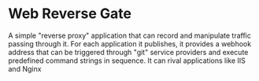 ﻿# Web Reverse Gate
A simple "reverse proxy" application that can record and manipulate traffic passing through it. For each application it publishes, it provides a webhook address that can be triggered through "git" service providers and execute predefined command strings in sequence. It can rival applications like IIS and Nginx 



